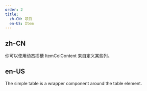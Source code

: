 ```yaml
---
order: 2
title:
  zh-CN: 项目
  en-US: Item
---
```


## zh-CN

你可以使用动态插槽 ItemColContent 来自定义某些列。

## en-US

The simple table is a wrapper component around the table element.
